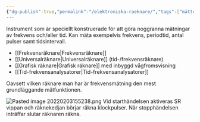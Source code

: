 ```yaml
---
{"dg-publish":true,"permalink":"/elektroniska-raeknare/","tags":["mätteknik"]}
---
```


Instrument som är speciellt konstruerade för att göra noggranna mätningar av frekvens och/eller tid. Kan mäta exempelvis frekvens, periodtid, antal pulser samt tidsintervall.

- [[Frekvensräknare\|Frekvensräknare]]
- [[Universalräknare\|Universalräknare]] (tid-/frekvensräknare)
- [[Grafisk räknare\|Grafisk räknare]] med inbyggd vågfromsvisning
- [[Tid-frekvensanalysatorer\|Tid-frekvensanalysatorer]]

Oavsett vilken räknare man har är frekvensmätning den mest grundläggande mätfunktionen.

![Pasted image 20220203155238.png](/img/user/images/Pasted%20image%2020220203155238.png)
Vid starthändelsen aktiveras SR vippan och räknekedjan börjar räkna klockpulser. När stopphändelsen inträffar slutar räknaren räkna. 